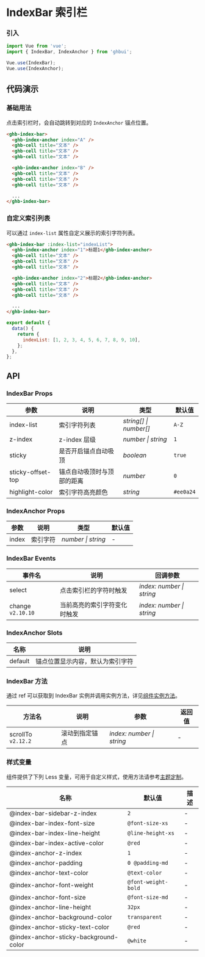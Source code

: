# IndexBar 索引栏

### 引入

```js
import Vue from 'vue';
import { IndexBar, IndexAnchor } from 'ghbui';

Vue.use(IndexBar);
Vue.use(IndexAnchor);
```

## 代码演示

### 基础用法

点击索引栏时，会自动跳转到对应的 `IndexAnchor` 锚点位置。

```html
<ghb-index-bar>
  <ghb-index-anchor index="A" />
  <ghb-cell title="文本" />
  <ghb-cell title="文本" />
  <ghb-cell title="文本" />

  <ghb-index-anchor index="B" />
  <ghb-cell title="文本" />
  <ghb-cell title="文本" />
  <ghb-cell title="文本" />

  ...
</ghb-index-bar>
```

### 自定义索引列表

可以通过 `index-list` 属性自定义展示的索引字符列表。

```html
<ghb-index-bar :index-list="indexList">
  <ghb-index-anchor index="1">标题1</ghb-index-anchor>
  <ghb-cell title="文本" />
  <ghb-cell title="文本" />
  <ghb-cell title="文本" />

  <ghb-index-anchor index="2">标题2</ghb-index-anchor>
  <ghb-cell title="文本" />
  <ghb-cell title="文本" />
  <ghb-cell title="文本" />

  ...
</ghb-index-bar>
```

```js
export default {
  data() {
    return {
      indexList: [1, 2, 3, 4, 5, 6, 7, 8, 9, 10],
    };
  },
};
```

## API

### IndexBar Props

| 参数 | 说明 | 类型 | 默认值 |
| --- | --- | --- | --- |
| index-list | 索引字符列表 | _string[] \| number[]_ | `A-Z` |
| z-index | z-index 层级 | _number \| string_ | `1` |
| sticky | 是否开启锚点自动吸顶 | _boolean_ | `true` |
| sticky-offset-top | 锚点自动吸顶时与顶部的距离 | _number_ | `0` |
| highlight-color | 索引字符高亮颜色 | _string_ | `#ee0a24` |

### IndexAnchor Props

| 参数  | 说明     | 类型               | 默认值 |
| ----- | -------- | ------------------ | ------ |
| index | 索引字符 | _number \| string_ | -      |

### IndexBar Events

| 事件名            | 说明                         | 回调参数                  |
| ----------------- | ---------------------------- | ------------------------- |
| select            | 点击索引栏的字符时触发       | _index: number \| string_ |
| change `v2.10.10` | 当前高亮的索引字符变化时触发 | _index: number \| string_ |

### IndexAnchor Slots

| 名称    | 说明                             |
| ------- | -------------------------------- |
| default | 锚点位置显示内容，默认为索引字符 |

### IndexBar 方法

通过 ref 可以获取到 IndexBar 实例并调用实例方法，详见[组件实例方法](#/zh-CN/advanced-usage#zu-jian-shi-li-fang-fa)。

| 方法名             | 说明           | 参数                      | 返回值 |
| ------------------ | -------------- | ------------------------- | ------ |
| scrollTo `v2.12.2` | 滚动到指定锚点 | _index: number \| string_ | -      |

### 样式变量

组件提供了下列 Less 变量，可用于自定义样式，使用方法请参考[主题定制](#/zh-CN/theme)。

| 名称                                  | 默认值              | 描述 |
| ------------------------------------- | ------------------- | ---- |
| @index-bar-sidebar-z-index            | `2`                 | -    |
| @index-bar-index-font-size            | `@font-size-xs`     | -    |
| @index-bar-index-line-height          | `@line-height-xs`   | -    |
| @index-bar-index-active-color         | `@red`              | -    |
| @index-anchor-z-index                 | `1`                 | -    |
| @index-anchor-padding                 | `0 @padding-md`     | -    |
| @index-anchor-text-color              | `@text-color`       | -    |
| @index-anchor-font-weight             | `@font-weight-bold` | -    |
| @index-anchor-font-size               | `@font-size-md`     | -    |
| @index-anchor-line-height             | `32px`              | -    |
| @index-anchor-background-color        | `transparent`       | -    |
| @index-anchor-sticky-text-color       | `@red`              | -    |
| @index-anchor-sticky-background-color | `@white`            | -    |
